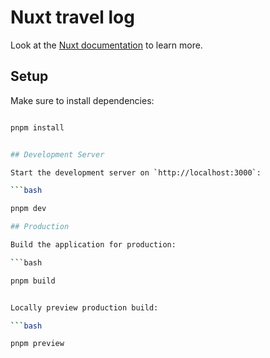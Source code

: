 # Nuxt travel log

Look at the [Nuxt documentation](https://nuxt.com/docs/getting-started/introduction) to learn more.

## Setup

Make sure to install dependencies:

```bash

pnpm install


## Development Server

Start the development server on `http://localhost:3000`:

```bash

pnpm dev

## Production

Build the application for production:

```bash

pnpm build


Locally preview production build:

```bash

pnpm preview
